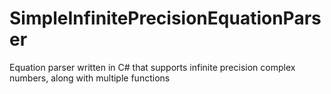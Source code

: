 # SimpleInfinitePrecisionEquationParser

Equation parser written in C# that supports infinite precision complex numbers, along with multiple functions